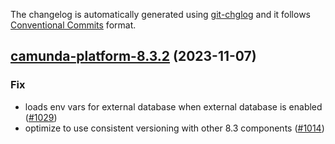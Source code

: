 The changelog is automatically generated using [git-chglog](https://github.com/git-chglog/git-chglog)
and it follows [Conventional Commits](https://www.conventionalcommits.org/en/v1.0.0/) format.


<a name="camunda-platform-8.3.2"></a>
## [camunda-platform-8.3.2](https://github.com/camunda/camunda-platform-helm/compare/camunda-platform-8.3.1...camunda-platform-8.3.2) (2023-11-07)

### Fix

* loads env vars for external database when external database is enabled ([#1029](https://github.com/camunda/camunda-platform-helm/issues/1029))
* optimize to use consistent versioning with other 8.3 components ([#1014](https://github.com/camunda/camunda-platform-helm/issues/1014))

